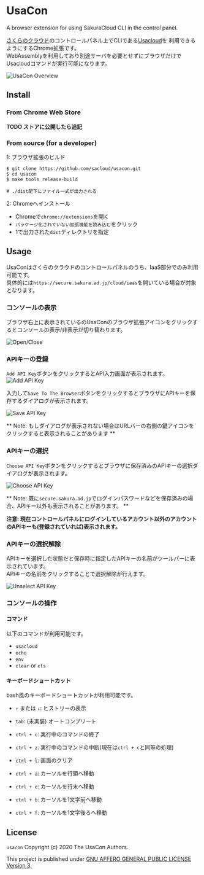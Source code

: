 # UsaCon 

A browser extension for using SakuraCloud CLI in the control panel.

[さくらのクラウド](https://cloud.sakura.ad.jp)のコントロールパネル上でCLIである[Usacloud](https://github.com/sacloud/usacloud)を
利用できるようにするChrome拡張です。  
WebAssemblyを利用しており別途サーバを必要とせずにブラウザだけでUsacloudコマンドが実行可能になります。

![UsaCon Overview](images/overview.png)

## Install

### From Chrome Web Store

**TODO ストアに公開したら追記**

### From source (for a developer)

1: ブラウザ拡張のビルド

```
$ git clone https://github.com/sacloud/usacon.git
$ cd usacon
$ make tools release-build

# ./dist配下にファイル一式が出力される
```

2: Chromeへインストール

- Chromeで`chrome://extensions`を開く
- `パッケージ化されていない拡張機能を読み込む`をクリック
- 1で出力された`dist`ディレクトリを指定

## Usage

UsaConはさくらのクラウドのコントロールパネルのうち、IaaS部分でのみ利用可能です。  
具体的には`https://secure.sakura.ad.jp/cloud/iaas`を開いている場合が対象となります。

### コンソールの表示

ブラウザ右上に表示されているのUsaConのブラウザ拡張アイコンをクリックするとコンソールの表示/非表示が切り替わります。

![Open/Close](images/open-close.png)

### APIキーの登録

`Add API Key`ボタンをクリックするとAPI入力画面が表示されます。
![Add API Key](images/add-api-key.png)

入力して`Save To The Browser`ボタンをクリックするとブラウザにAPIキーを保存するダイアログが表示されます。

![Save API Key](images/save-api-key.png)

** Note: もしダイアログが表示されない場合はURLバーの右側の鍵アイコンをクリックすると表示されることがあります **

### APIキーの選択

`Choose API Key`ボタンをクリックするとブラウザに保存済みのAPIキーの選択ダイアログが表示されます。

![Choose API Key](images/choose-api-key.png)

** Note: 既に`secure.sakura.ad.jp`でログインパスワードなどを保存済みの場合、APIキー以外も表示されることがあります。 **

**注意: 現在コントロールパネルにログインしているアカウント以外のアカウントのAPIキーも(登録されていれば)表示されます。**

### APIキーの選択解除

APIキーを選択した状態だと保存時に指定したAPIキーの名前がツールバーに表示されています。  
APIキーの名前をクリックすることで選択解除が行えます。

![Unselect API Key](images/unselect-api-key.png)

### コンソールの操作

#### コマンド

以下のコマンドが利用可能です。

- `usacloud`
- `echo`
- `env`
- `clear` or `cls`

#### キーボードショートカット

bash風のキーボードショートカットが利用可能です。

- `↑` または `↓`: ヒストリーの表示
- `tab`: (未実装) オートコンプリート
- `ctrl + c`: 実行中のコマンドの終了
- `ctrl + z`: 実行中のコマンドの中断(現在は`ctrl + c`と同等の処理)
- `ctrl + l`: 画面のクリア

- `ctrl + a`: カーソルを行頭へ移動
- `ctrl + e`: カーソルを行末へ移動
- `ctrl + b`: カーソルを1文字前へ移動
- `ctrl + f`: カーソルを1文字後ろへ移動


## License

  `usacon` Copyright (c) 2020 The UsaCon Authors.

  This project is published under [GNU AFFERO GENERAL PUBLIC LICENSE Version 3](LICENSE).

